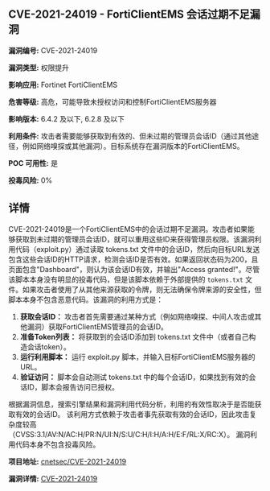 ## CVE-2021-24019 - FortiClientEMS 会话过期不足漏洞

**漏洞编号:** CVE-2021-24019

**漏洞类型:** 权限提升

**影响应用:** Fortinet FortiClientEMS

**危害等级:** 高危，可能导致未授权访问和控制FortiClientEMS服务器

**影响版本:** 6.4.2 及以下, 6.2.8 及以下

**利用条件:** 攻击者需要能够获取到有效的、但未过期的管理员会话ID（通过其他途径，例如网络嗅探或其他漏洞）。目标系统存在漏洞版本的FortiClientEMS。

**POC 可用性:** 是

**投毒风险:** 0%

## 详情

CVE-2021-24019是一个FortiClientEMS中的会话过期不足漏洞。攻击者如果能够获取到未过期的管理员会话ID，就可以重用这些ID来获得管理员权限。该漏洞利用代码（exploit.py）通过读取 tokens.txt 文件中的会话ID，然后向目标URL发送包含这些会话ID的HTTP请求，检测会话ID是否有效。如果返回状态码为200，且页面包含"Dashboard"，则认为该会话ID有效，并输出"Access granted!"。尽管该脚本本身没有明显的投毒代码，但是该脚本依赖于外部提供的 `tokens.txt` 文件。如果攻击者使用了从其他来源获取的令牌，则无法确保令牌来源的安全性，但脚本本身不包含恶意代码。该漏洞的利用方式是：

1.  **获取会话ID：** 攻击者首先需要通过某种方式（例如网络嗅探、中间人攻击或其他漏洞）获取FortiClientEMS管理员的会话ID。
2.  **准备Token列表：** 将获取到的会话ID添加到 tokens.txt 文件中（或者自己构造会话token）。
3.  **运行利用脚本：** 运行 exploit.py 脚本，并输入目标FortiClientEMS服务器的URL。
4.  **验证访问：** 脚本会自动测试 tokens.txt 中的每个会话ID，如果找到有效的会话ID，脚本会报告访问已授权。

根据漏洞信息，搜索引擎结果和漏洞利用代码分析，利用的有效性取决于是否能获取有效的会话ID。 该利用方式依赖于攻击者事先获取有效的会话ID，因此攻击复杂度较高（CVSS:3.1/AV:N/AC:H/PR:N/UI:N/S:U/C:H/I:H/A:H/E:F/RL:X/RC:X）。 漏洞利用代码本身不包含投毒风险。

**项目地址:** [cnetsec/CVE-2021-24019](https://github.com/cnetsec/CVE-2021-24019)

**漏洞详情:** [CVE-2021-24019](https://nvd.nist.gov/vuln/detail/CVE-2021-24019)